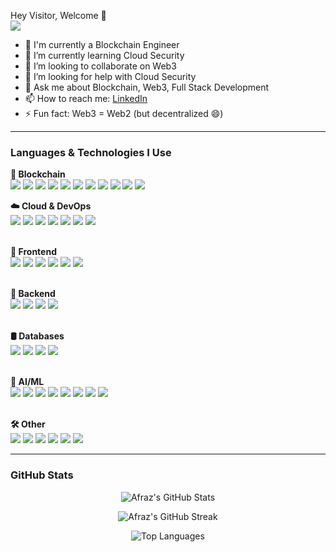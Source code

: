 Hey Visitor, Welcome 👋  
![](https://visitor-badge.laobi.icu/badge?page_id=afrazalamjrafrazalamjr)

- 🔭 I'm currently a Blockchain Engineer 
- 🌱 I’m currently learning Cloud Security  
- 👯 I’m looking to collaborate on Web3  
- 🤔 I’m looking for help with Cloud Security  
- 💬 Ask me about Blockchain, Web3, Full Stack Development  
- 📫 How to reach me: [LinkedIn](https://www.linkedin.com/in/afraz-alam-7158981b3)  
- ⚡ Fun fact: Web3 = Web2 (but decentralized 😄)

---

### **Languages & Technologies I Use**
<!-- 🌐 Languages & Technologies I Use -->
<p>

  <!-- 🧱 Blockchain -->
  <strong>🧱 Blockchain</strong><br/>
  <img src="https://img.shields.io/badge/Hyperledger%20Fabric-101010?style=for-the-badge&logo=hyperledger&logoColor=white" />
  <img src="https://img.shields.io/badge/Chaincode%20(Go)-00ADD8?style=for-the-badge&logo=go&logoColor=white" />
  <img src="https://img.shields.io/badge/CouchDB-E42528?style=for-the-badge&logo=apachecouchdb&logoColor=white" />
  <img src="https://img.shields.io/badge/Solidity-e6e6e6?style=for-the-badge&logo=solidity&logoColor=black" />
  <img src="https://img.shields.io/badge/Hardhat-181717?style=for-the-badge&logo=hardhat&logoColor=yellow" />
  <img src="https://img.shields.io/badge/Foundry-000000?style=for-the-badge&logo=foundry&logoColor=white" />
  <img src="https://img.shields.io/badge/Ethers.js-6e48aa?style=for-the-badge&logo=ethereum&logoColor=white" />
  <img src="https://img.shields.io/badge/Web3.js-F16822?style=for-the-badge&logo=web3dotjs&logoColor=white" />
  <img src="https://img.shields.io/badge/Truffle-3C3C3C?style=for-the-badge&logo=truffle&logoColor=white" />
  <img src="https://img.shields.io/badge/OpenZeppelin-4E5EE4?style=for-the-badge&logo=openzeppelin&logoColor=white" />
  <img src="https://img.shields.io/badge/IPFS-65C2CB?style=for-the-badge&logo=ipfs&logoColor=white" />
  <!-- ☁️ Cloud & DevOps -->
  <strong>☁️ Cloud & DevOps</strong><br/>
  <img src="https://img.shields.io/badge/AWS-232F3E?style=for-the-badge&logo=amazonaws&logoColor=white" />
  <img src="https://img.shields.io/badge/Azure-0078D4?style=for-the-badge&logo=microsoftazure&logoColor=white" />
  <img src="https://img.shields.io/badge/Google%20Cloud-4285F4?style=for-the-badge&logo=googlecloud&logoColor=white" />
  <img src="https://img.shields.io/badge/Docker-2496ED?style=for-the-badge&logo=docker&logoColor=white" />
  <img src="https://img.shields.io/badge/Kubernetes-326CE5?style=for-the-badge&logo=kubernetes&logoColor=white" />
  <img src="https://img.shields.io/badge/GitHub%20Actions-2088FF?style=for-the-badge&logo=githubactions&logoColor=white" />
  <img src="https://img.shields.io/badge/Jenkins-D24939?style=for-the-badge&logo=jenkins&logoColor=white" />
  <br/><br/>
  <!-- 🎨 Frontend -->
  <strong>🎨 Frontend</strong><br/>
  <img src="https://img.shields.io/badge/JavaScript-F7DF1E?style=for-the-badge&logo=javascript&logoColor=black" />
  <img src="https://img.shields.io/badge/TypeScript-3178C6?style=for-the-badge&logo=typescript&logoColor=white" />
  <img src="https://img.shields.io/badge/React-20232A?style=for-the-badge&logo=react&logoColor=61DAFB" />
  <img src="https://img.shields.io/badge/SvelteKit-FF3E00?style=for-the-badge&logo=svelte&logoColor=white" />
  <img src="https://img.shields.io/badge/HTML5-E34F26?style=for-the-badge&logo=html5&logoColor=white" />
  <img src="https://img.shields.io/badge/CSS3-1572B6?style=for-the-badge&logo=css3&logoColor=white" />
  <br/><br/>
  <!-- 🔧 Backend -->
  <strong>🔧 Backend</strong><br/>
  <img src="https://img.shields.io/badge/Node.js-339933?style=for-the-badge&logo=nodedotjs&logoColor=white" />
  <img src="https://img.shields.io/badge/Express.js-000000?style=for-the-badge&logo=express&logoColor=white" />
  <img src="https://img.shields.io/badge/ASP.NET%20Core-512BD4?style=for-the-badge&logo=dotnet&logoColor=white" />
  <img src="https://img.shields.io/badge/Java-ED8B00?style=for-the-badge&logo=java&logoColor=white" />
  <br/><br/>
  <!-- 🛢️ Databases -->
  <strong>🛢️ Databases</strong><br/>
  <img src="https://img.shields.io/badge/MySQL-005C84?style=for-the-badge&logo=mysql&logoColor=white" />
  <img src="https://img.shields.io/badge/MongoDB-4EA94B?style=for-the-badge&logo=mongodb&logoColor=white" />
  <img src="https://img.shields.io/badge/PostgreSQL-4169E1?style=for-the-badge&logo=postgresql&logoColor=white" />
  <img src="https://img.shields.io/badge/IPFS-65C2CB?style=for-the-badge&logo=ipfs&logoColor=white" />
  <br/><br/>
  <!-- 🤖 AI/ML -->
  <strong>🤖 AI/ML</strong><br/>
  <img src="https://img.shields.io/badge/Prompt%20Engineering-FF9900?style=for-the-badge&logo=openai&logoColor=white" />
  <img src="https://img.shields.io/badge/LangChain-000000?style=for-the-badge&logo=langchain&logoColor=white" />
  <img src="https://img.shields.io/badge/OpenAI%20API-412991?style=for-the-badge&logo=openai&logoColor=white" />
  <img src="https://img.shields.io/badge/Python-3776AB?style=for-the-badge&logo=python&logoColor=white" />
  <img src="https://img.shields.io/badge/TensorFlow-FF6F00?style=for-the-badge&logo=tensorflow&logoColor=white" />
  <img src="https://img.shields.io/badge/Numpy-013243?style=for-the-badge&logo=numpy&logoColor=white" />
  <img src="https://img.shields.io/badge/Pandas-150458?style=for-the-badge&logo=pandas&logoColor=white" />
  <img src="https://img.shields.io/badge/Scikit--learn-F7931E?style=for-the-badge&logo=scikit-learn&logoColor=white" />
  <br/><br/>
  <!-- 🛠️ Other -->
  <strong>🛠️ Other</strong><br/>
  <img src="https://img.shields.io/badge/Microservices-FF7F50?style=for-the-badge&logo=microservices&logoColor=white" />
  <img src="https://img.shields.io/badge/OAuth%202.0-0066CC?style=for-the-badge&logo=oauth&logoColor=white" />
  <img src="https://img.shields.io/badge/JWT-000000?style=for-the-badge&logo=jsonwebtokens&logoColor=white" />
  <img src="https://img.shields.io/badge/WebSockets-000000?style=for-the-badge&logo=websockets&logoColor=white" />
  <img src="https://img.shields.io/badge/Socket.io-010101?style=for-the-badge&logo=socketdotio&logoColor=white" />
  <img src="https://img.shields.io/badge/SAAS%20Integration-4D4D4D?style=for-the-badge&logo=saas&logoColor=white" />

</p>



---

### **GitHub Stats**

<p align="center">
  <img src="https://github-readme-stats.vercel.app/api?username=afrazalamjr&show_icons=true&theme=radical&hide_border=true" alt="Afraz's GitHub Stats" />
</p>

<p align="center">
  <img src="https://github-readme-streak-stats.herokuapp.com/?user=afrazalamjr&theme=radical&hide_border=true" alt="Afraz's GitHub Streak" />
</p>

<p align="center">
  <img src="https://github-readme-stats.vercel.app/api/top-langs/?username=afrazalamjr&layout=compact&theme=radical&hide_border=true" alt="Top Languages" />
</p>
